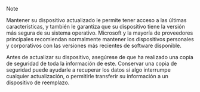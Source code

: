   > [!NOTE]
  > Mantener su dispositivo actualizado le permite tener acceso a las últimas características, y también le garantiza que su dispositivo tiene la versión más segura de su sistema operativo. Microsoft y la mayoría de proveedores principales recomiendan normalmente mantener los dispositivos personales y corporativos con las versiones más recientes de software disponible.

Antes de actualizar su dispositivo, asegúrese de que ha realizado una copia de seguridad de toda la información de este. Conservar una copia de seguridad puede ayudarle a recuperar los datos si algo interrumpe cualquier actualización, o permitirle transferir su información a un dispositivo de reemplazo. 


<!--HONumber=Dec16_HO3-->


